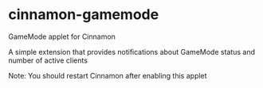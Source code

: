# cinnamon-gamemode
GameMode applet for Cinnamon

A simple extension that provides notifications about GameMode status and number of active clients

Note: You should restart Cinnamon after enabling this applet
